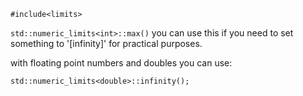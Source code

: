 `#include<limits>`

`std::numeric_limits<int>::max()` you can use this if you need to set something to '[infinity]' for practical purposes.

with floating point numbers and doubles you can use:

`std::numeric_limits<double>::infinity();`


